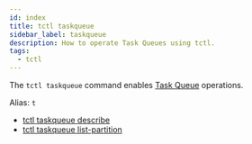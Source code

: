 ```yaml
---
id: index
title: tctl taskqueue
sidebar_label: taskqueue
description: How to operate Task Queues using tctl.
tags:
  - tctl
---
```


The `tctl taskqueue` command enables [Task Queue](/concepts/what-is-a-task-queue) operations.

Alias: `t`

- [tctl taskqueue describe](/tctl-v1/taskqueue/describe)
- [tctl taskqueue list-partition](/tctl-v1/taskqueue/list-partition)
